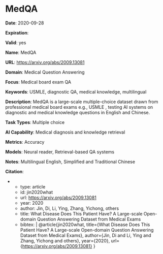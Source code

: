 # MedQA

**Date**: 2020-09-28

**Expiration**: 

**Valid**: yes

**Name**: MedQA

**URL**: https://arxiv.org/abs/2009.13081

**Domain**: Medical Question Answering

**Focus**: Medical board exam QA

**Keywords**: USMLE, diagnostic QA, medical knowledge, multilingual

**Description**: MedQA is a large-scale multiple-choice dataset drawn from professional medical board exams  e.g., USMLE , testing AI systems on diagnostic and medical knowledge  questions in English and Chinese. 

**Task Types**: Multiple choice

**AI Capability**: Medical diagnosis and knowledge retrieval

**Metrics**: Accuracy

**Models**: Neural reader, Retrieval-based QA systems

**Notes**: Multilingual  English, Simplified and Traditional Chinese 

**Citation**:

-
  - type: article
  - id: jin2020what
  - url: https://arxiv.org/abs/2009.13081
  - year: 2020
  - author: Jin, Di, Li, Ying, Zhang, Yichong, others
  - title: What Disease Does This Patient Have? A Large-scale Open-domain Question Answering Dataset from Medical Exams
  - bibtex: |
      @article{jin2020what,
        title={What Disease Does This Patient Have? A Large-scale Open-domain Question Answering Dataset from Medical Exams},
        author={Jin, Di and Li, Ying and Zhang, Yichong and others},
        year={2020},
        url={https://arxiv.org/abs/2009.13081}
      }

